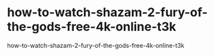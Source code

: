 # how-to-watch-shazam-2-fury-of-the-gods-free-4k-online-t3k
how-to-watch-shazam-2-fury-of-the-gods-free-4k-online-t3k
